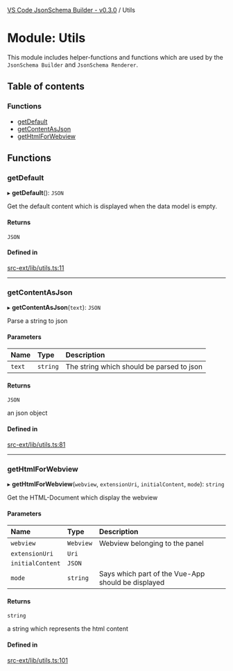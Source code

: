 [VS Code JsonSchema Builder - v0.3.0](../documentation.md) / Utils

# Module: Utils

This module includes helper-functions and functions which are used by the `JsonSchema Builder` and `JsonSchema Renderer`.

## Table of contents

### Functions

- [getDefault](Utils.md#getdefault)
- [getContentAsJson](Utils.md#getcontentasjson)
- [getHtmlForWebview](Utils.md#gethtmlforwebview)

## Functions

### getDefault

▸ **getDefault**(): `JSON`

Get the default content which is displayed when the data model is empty.

#### Returns

`JSON`

#### Defined in

[src-ext/lib/utils.ts:11](https://github.com/FlowSquad/vs-code-vuetify-jsonschema-builder/blob/a6eae64/src-ext/lib/utils.ts#L11)

___

### getContentAsJson

▸ **getContentAsJson**(`text`): `JSON`

Parse a string to json

#### Parameters

| Name | Type | Description |
| :------ | :------ | :------ |
| `text` | `string` | The string which should be parsed to json |

#### Returns

`JSON`

an json object

#### Defined in

[src-ext/lib/utils.ts:81](https://github.com/FlowSquad/vs-code-vuetify-jsonschema-builder/blob/a6eae64/src-ext/lib/utils.ts#L81)

___

### getHtmlForWebview

▸ **getHtmlForWebview**(`webview`, `extensionUri`, `initialContent`, `mode`): `string`

Get the HTML-Document which display the webview

#### Parameters

| Name | Type | Description |
| :------ | :------ | :------ |
| `webview` | `Webview` | Webview belonging to the panel |
| `extensionUri` | `Uri` |  |
| `initialContent` | `JSON` |  |
| `mode` | `string` | Says which part of the Vue-App should be displayed |

#### Returns

`string`

a string which represents the html content

#### Defined in

[src-ext/lib/utils.ts:101](https://github.com/FlowSquad/vs-code-vuetify-jsonschema-builder/blob/a6eae64/src-ext/lib/utils.ts#L101)
